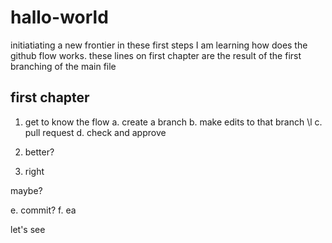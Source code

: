 # hallo-world
initiatiating a new frontier
in these first steps I am learning how does the github flow works.
these lines on first chapter are the result of the first branching of the main file
## first chapter
1. get to know the flow
  a. create a branch
  b. make edits to that branch \l
  c. pull request
  d. check and approve

1.   better?
2.   right

maybe?


  e. commit?
  f. ea

let's see
